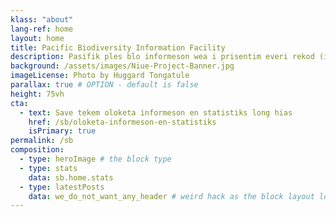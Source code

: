 ```yaml
---
klass: "about"
lang-ref: home
layout: home
title: Pacific Biodiversity Information Facility
description: Pasifik ples blo informeson wea i prisentim everi rekod (informeson en statistiks) blong  oloketa livin tings wea istap lo Pasifik an iu save findim long GBIF.
background: /assets/images/Niue-Project-Banner.jpg
imageLicense: Photo by Huggard Tongatule
parallax: true # OPTION - default is false
height: 75vh
cta:
  - text: Save tekem oloketa informeson en statistiks long hias
    href: /sb/oloketa-informeson-en-statistiks
    isPrimary: true
permalink: /sb
composition:
  - type: heroImage # the block type
  - type: stats
    data: sb.home.stats
  - type: latestPosts
    data: we_do_not_want_any_header # weird hack as the block layout looks for a data element and falls back to the page if none is present
---
```


